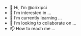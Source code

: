 - 👋 Hi, I’m @orixipci
- 👀 I’m interested in ...
- 🌱 I’m currently learning ...
- 💞️ I’m looking to collaborate on ...
- 📫 How to reach me ...

<!---
orixipci/orixipci is a ✨ special ✨ repository because its `README.md` (this file) appears on your GitHub profile.
You can click the Preview link to take a look at your changes.
--->
